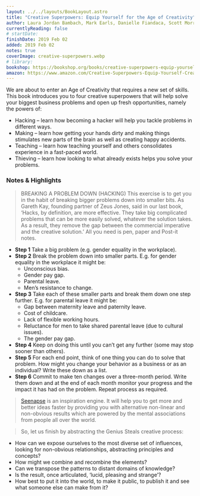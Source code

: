 ```yaml
---
layout: ../../layouts/BookLayout.astro
title: "Creative Superpowers: Equip Yourself for the Age of Creativity"
author: Laura Jordan Bambach, Mark Earls, Danielle Fiandaca, Scott Morriso
currentlyReading: false
# startDate:
finishDate: 2019 Feb 02
added: 2019 Feb 02
notes: true
coverImage: creative-superpowers.webp
# library:
bookshop: https://bookshop.org/books/creative-superpowers-equip-yourself-for-the-age-of-creativity/9781783525522
amazon: https://www.amazon.com/Creative-Superpowers-Equip-Yourself-Creativity-ebook/dp/B0771X4LHC
---
```


We are about to enter an Age of Creativity that requires a new set of skills. This book introduces you to four creative superpowers that will help solve your biggest business problems and open up fresh opportunities, namely the powers of:

- Hacking – learn how becoming a hacker will help you tackle problems in different ways.
- Making – learn how getting your hands dirty and making things stimulates new parts of the brain as well as creating happy accidents.
- Teaching – learn how teaching yourself and others consolidates experience in a fast-paced world.
- Thieving – learn how looking to what already exists helps you solve your problems.

### Notes & Highlights
> BREAKING A PROBLEM DOWN (HACKING) This exercise is to get you in the habit of breaking bigger problems down into smaller bits. As Gareth Kay, founding partner of Zeus Jones, said in our last book, ‘Hacks, by definition, are more effective. They take big complicated problems that can be more easily solved, whatever the solution takes. As a result, they remove the gap between the commercial imperative and the creative solution.’ All you need is pen, paper and Post-it notes.

- **Step 1** Take a big problem (e.g. gender equality in the workplace).
- **Step 2** Break the problem down into smaller parts. E.g. for gender equality in the workplace it might be:
	- Unconscious bias.
	- Gender pay gap.
	- Parental leave.
	- Men’s resistance to change.
- **Step 3** Take each of these smaller parts and break them down one step further. E.g. for parental leave it might be:
	- Gap between maternity leave and paternity leave.
	- Cost of childcare.
	- Lack of flexible working hours.
	- Reluctance for men to take shared parental leave (due to cultural issues).
	- The gender pay gap.
- **Step 4** Keep on doing this until you can’t get any further (some may stop sooner than others).
- **Step 5** For each end point, think of one thing you can do to solve that problem. How might you change your behavior as a business or as an individual? Write these down as a list.
- **Step 6** Commit to make ten changes over a three-month period. Write them down and at the end of each month monitor your progress and the impact it has had on the problem. Repeat process as required.

> [Seenapse](https://www.seenapse.it/#/) is an inspiration engine. It will help you to get more and better ideas faster by providing you with alternative non-linear and non-obvious results which are powered by the mental associations from people all over the world.

> So, let us finish by abstracting the Genius Steals creative process:
- How can we expose ourselves to the most diverse set of influences, looking for non-obvious relationships, abstracting principles and concepts?
- How might we combine and recombine the elements?
- Can we transpose the patterns to distant domains of knowledge?
- Is the result, once articulated, ‘lucid, pleasing and strange’?
- How best to put it into the world, to make it public, to publish it and see what someone else can make from it?
